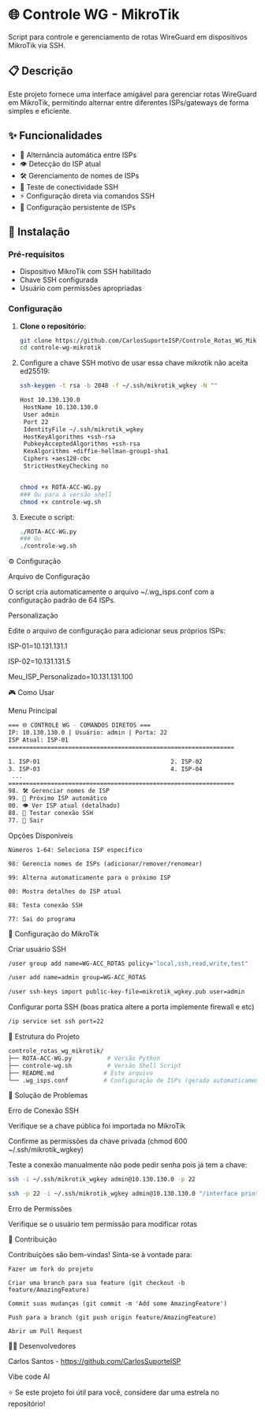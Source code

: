 

# 🌐 Controle WG - MikroTik

Script para controle e gerenciamento de rotas WireGuard em dispositivos MikroTik via SSH.

## 📋 Descrição

Este projeto fornece uma interface amigável para gerenciar rotas WireGuard em MikroTik, permitindo alternar entre diferentes ISPs/gateways de forma simples e eficiente.

## ✨ Funcionalidades

- 🔄 Alternância automática entre ISPs
- 👁️ Detecção do ISP atual
- 🛠️ Gerenciamento de nomes de ISPs
- 🔌 Teste de conectividade SSH
- ⚡ Configuração direta via comandos SSH
- 💾 Configuração persistente de ISPs

## 🚀 Instalação

### Pré-requisitos

- Dispositivo MikroTik com SSH habilitado
- Chave SSH configurada
- Usuário com permissões apropriadas

### Configuração

1. **Clone o repositório:**
   ```bash
   git clone https://github.com/CarlosSuporteISP/Controle_Rotas_WG_MikroTik.git
   cd controle-wg-mikrotik

2. Configure a chave SSH motivo de usar essa chave mikrotik não aceita ed25519:
   ```bash
   ssh-keygen -t rsa -b 2048 -f ~/.ssh/mikrotik_wgkey -N ""

   Host 10.130.130.0
    HostName 10.130.130.0
    User admin
    Port 22
    IdentityFile ~/.ssh/mikrotik_wgkey
    HostKeyAlgorithms +ssh-rsa
    PubkeyAcceptedAlgorithms +ssh-rsa
    KexAlgorithms +diffie-hellman-group1-sha1
    Ciphers +aes128-cbc
    StrictHostKeyChecking no


   chmod +x ROTA-ACC-WG.py
   ### Ou para a versão shell
   chmod +x controle-wg.sh

4. Execute o script:
   ```bash
   ./ROTA-ACC-WG.py
   ### Ou
   ./controle-wg.sh

⚙️ Configuração

Arquivo de Configuração

O script cria automaticamente o arquivo ~/.wg_isps.conf com a configuração padrão de 64 ISPs.

Personalização

Edite o arquivo de configuração para adicionar seus próprios ISPs:

ISP-01=10.131.131.1

ISP-02=10.131.131.5

Meu_ISP_Personalizado=10.131.131.100

🎮 Como Usar

Menu Principal
   ```bash
  === 🌐 CONTROLE WG - COMANDOS DIRETOS ===
  IP: 10.130.130.0 | Usuário: admin | Porta: 22
  ISP Atual: ISP-01
  ================================================================

   1. ISP-01                                     2. ISP-02     
   3. ISP-03                                     4. ISP-04
    ...
  ================================================================
  98. 🛠️ Gerenciar nomes de ISP
  99. 🔄 Próximo ISP automático
  00. 👁️ Ver ISP atual (detalhado)
  88. 🔌 Testar conexão SSH
  77. 🚪 Sair
  ```
Opções Disponíveis

    Números 1-64: Seleciona ISP específico

    98: Gerencia nomes de ISPs (adicionar/remover/renomear)

    99: Alterna automaticamente para o próximo ISP

    00: Mostra detalhes do ISP atual

    88: Testa conexão SSH

    77: Sai do programa

🔧 Configuração do MikroTik

Criar usuário SSH
   ```bash
   /user group add name=WG-ACC_ROTAS policy="local,ssh,read,write,test"

   /user add name=admin group=WG-ACC_ROTAS

   /user ssh-keys import public-key-file=mikrotik_wgkey.pub user=admin
   ```
Configurar porta SSH (boas pratica altere a porta implemente firewall e etc)
```bash
/ip service set ssh port=22
```
📁 Estrutura do Projeto
```bash
controle_rotas_wg_mikrotik/
├── ROTA-ACC-WG.py          # Versão Python
├── controle-wg.sh          # Versão Shell Script
├── README.md              # Este arquivo
└── .wg_isps.conf          # Configuração de ISPs (gerado automaticamente)
```
🐛 Solução de Problemas

Erro de Conexão SSH

Verifique se a chave pública foi importada no MikroTik

Confirme as permissões da chave privada (chmod 600 ~/.ssh/mikrotik_wgkey)

Teste a conexão manualmente não pode pedir senha pois já tem a chave:
```bash
ssh -i ~/.ssh/mikrotik_wgkey admin@10.130.130.0 -p 22

ssh -p 22 -i ~/.ssh/mikrotik_wgkey admin@10.130.130.0 "/interface print"
```
Erro de Permissões

Verifique se o usuário tem permissão para modificar rotas

🤝 Contribuição

Contribuições são bem-vindas! Sinta-se à vontade para:

    Fazer um fork do projeto

    Criar uma branch para sua feature (git checkout -b feature/AmazingFeature)

    Commit suas mudanças (git commit -m 'Add some AmazingFeature')

    Push para a branch (git push origin feature/AmazingFeature)

    Abrir um Pull Request

👨‍💻 Desenvolvedores

Carlos Santos - https://github.com/CarlosSuporteISP

Vibe code AI 

⭐ Se este projeto foi útil para você, considere dar uma estrela no repositório!
